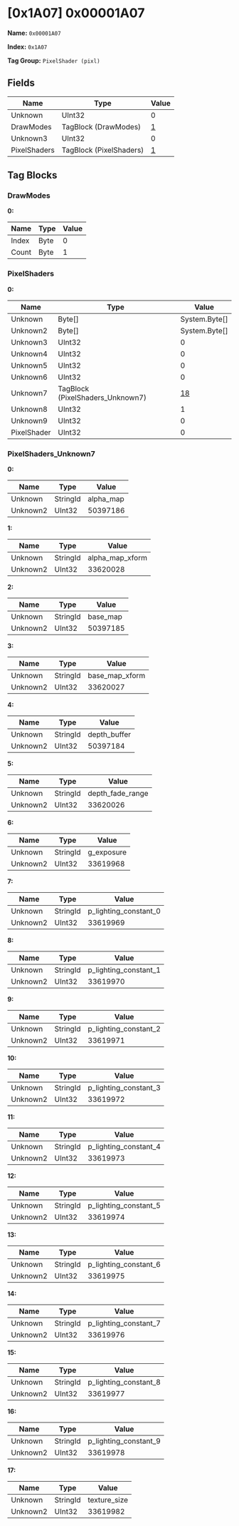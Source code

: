 # [0x1A07] 0x00001A07

**Name:** ```0x00001A07```

**Index:** ```0x1A07```

**Tag Group:** ```PixelShader (pixl)```

## Fields

Name	| Type	| Value
---	|---	|---	|
Unknown	|UInt32	|0
DrawModes	|TagBlock (DrawModes)	|[1](#drawmodes)
Unknown3	|UInt32	|0
PixelShaders	|TagBlock (PixelShaders)	|[1](#pixelshaders)


## Tag Blocks

### DrawModes

**0:**

Name	| Type	| Value
---	|---	|---	|
Index	|Byte	|0
Count	|Byte	|1


### PixelShaders

**0:**

Name	| Type	| Value
---	|---	|---	|
Unknown	|Byte[]	|System.Byte[]
Unknown2	|Byte[]	|System.Byte[]
Unknown3	|UInt32	|0
Unknown4	|UInt32	|0
Unknown5	|UInt32	|0
Unknown6	|UInt32	|0
Unknown7	|TagBlock (PixelShaders_Unknown7)	|[18](#pixelshaders_unknown7)
Unknown8	|UInt32	|1
Unknown9	|UInt32	|0
PixelShader	|UInt32	|0


### PixelShaders_Unknown7

**0:**

Name	| Type	| Value
---	|---	|---	|
Unknown	|StringId	|alpha_map
Unknown2	|UInt32	|50397186


**1:**

Name	| Type	| Value
---	|---	|---	|
Unknown	|StringId	|alpha_map_xform
Unknown2	|UInt32	|33620028


**2:**

Name	| Type	| Value
---	|---	|---	|
Unknown	|StringId	|base_map
Unknown2	|UInt32	|50397185


**3:**

Name	| Type	| Value
---	|---	|---	|
Unknown	|StringId	|base_map_xform
Unknown2	|UInt32	|33620027


**4:**

Name	| Type	| Value
---	|---	|---	|
Unknown	|StringId	|depth_buffer
Unknown2	|UInt32	|50397184


**5:**

Name	| Type	| Value
---	|---	|---	|
Unknown	|StringId	|depth_fade_range
Unknown2	|UInt32	|33620026


**6:**

Name	| Type	| Value
---	|---	|---	|
Unknown	|StringId	|g_exposure
Unknown2	|UInt32	|33619968


**7:**

Name	| Type	| Value
---	|---	|---	|
Unknown	|StringId	|p_lighting_constant_0
Unknown2	|UInt32	|33619969


**8:**

Name	| Type	| Value
---	|---	|---	|
Unknown	|StringId	|p_lighting_constant_1
Unknown2	|UInt32	|33619970


**9:**

Name	| Type	| Value
---	|---	|---	|
Unknown	|StringId	|p_lighting_constant_2
Unknown2	|UInt32	|33619971


**10:**

Name	| Type	| Value
---	|---	|---	|
Unknown	|StringId	|p_lighting_constant_3
Unknown2	|UInt32	|33619972


**11:**

Name	| Type	| Value
---	|---	|---	|
Unknown	|StringId	|p_lighting_constant_4
Unknown2	|UInt32	|33619973


**12:**

Name	| Type	| Value
---	|---	|---	|
Unknown	|StringId	|p_lighting_constant_5
Unknown2	|UInt32	|33619974


**13:**

Name	| Type	| Value
---	|---	|---	|
Unknown	|StringId	|p_lighting_constant_6
Unknown2	|UInt32	|33619975


**14:**

Name	| Type	| Value
---	|---	|---	|
Unknown	|StringId	|p_lighting_constant_7
Unknown2	|UInt32	|33619976


**15:**

Name	| Type	| Value
---	|---	|---	|
Unknown	|StringId	|p_lighting_constant_8
Unknown2	|UInt32	|33619977


**16:**

Name	| Type	| Value
---	|---	|---	|
Unknown	|StringId	|p_lighting_constant_9
Unknown2	|UInt32	|33619978


**17:**

Name	| Type	| Value
---	|---	|---	|
Unknown	|StringId	|texture_size
Unknown2	|UInt32	|33619982


